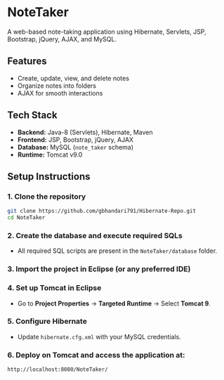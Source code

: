 # NoteTaker

A web-based note-taking application using Hibernate, Servlets, JSP, Bootstrap, jQuery, AJAX, and MySQL.

## Features
- Create, update, view, and delete notes  
- Organize notes into folders  
- AJAX for smooth interactions  

## Tech Stack
- **Backend:**	Java-8 (Servlets), Hibernate, Maven  
- **Frontend:**	JSP, Bootstrap, jQuery, AJAX  
- **Database:**	MySQL (`note_taker` schema)  
- **Runtime:**	Tomcat v9.0

## Setup Instructions

### 1. Clone the repository
```bash
git clone https://github.com/gbhandari791/Hibernate-Repo.git
cd NoteTaker
```

### 2. Create the database and execute required SQLs
- All required SQL scripts are present in the `NoteTaker/database` folder.

### 3. Import the project in Eclipse (or any preferred IDE)

### 4. Set up Tomcat in Eclipse
- Go to **Project Properties** → **Targeted Runtime** → Select **Tomcat 9**.

### 5. Configure Hibernate
- Update `hibernate.cfg.xml` with your MySQL credentials.

### 6. Deploy on Tomcat and access the application at:
```bash
http://localhost:8080/NoteTaker/
```
